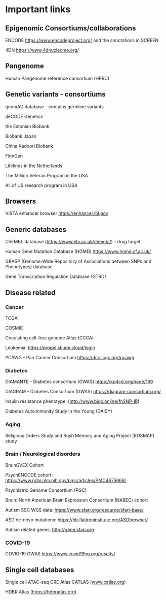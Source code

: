 # Important links

## Epigenomic Consortiums/collaborations 

ENCODE https://www.encodeproject.org/ and the annotations in SCREEN 

4DN https://www.4dnucleome.org/

## Pangenome

Human Pangenome reference consortium (HPRC)

## Genetic variants - consortiums

gnomAD database - contains germline variants

deCODE Genetics

the Estonian Biobank

Biobank Japan

China Kadoori Biobank

FinnGen

Lifelines in the Netherlands

The Million Veteran Program in the USA

All of US research program in USA

## Browsers

VISTA enhancer browser https://enhancer.lbl.gov

## Generic databases

ChEMBL database (https://www.ebi.ac.uk/chembl/) - drug target

Human Gene Mutation Database (HGMD) https://www.hgmd.cf.ac.uk/

GRASP (Genome-Wide Repository of Associations between SNPs and Phenotypes) database 

Gene Transcription Regulation Database (GTRD) 

## Disease related

### Cancer

TCGA

COSMIC

Circulating cell-free genome Atlas (CCGA)

Leukemia: https://propel.stjude.cloud/login

PCAWG - Pan Cancer Consortium https://dcc.icgc.org/pcawg

### Diabetes

DIAMANTE - Diabetes consortium (GWAS)  https://kp4cd.org/node/169

DIAGRAM - Diabetes Consortium (GWAS) https://diagram-consortium.org/

Insulin resistance phenotype: (http://www.bigc.online/fnSNP-IR) 

Diabetes Autoimmunity Study in the Young (DAISY)

### Aging

Religious Orders Study and Rush Memory and Aging Project (ROSMAP) study

### Brain / Neurological disorders

BrainGVEX Cohort

PsychENCODE cohort:  https://www.ncbi.nlm.nih.gov/pmc/articles/PMC4675669/

Psychiatric Genome Consortium (PGC)

Brain: North American Brain Expression Consortium (NABEC) cohort

Autism SSC WGS data: https://www.sfari.org/resource/sfari-base/

ASD de-novo mutations: https://hb.flatironinstitute.org/ASDbrowser/

Autism related genes: http://gene.sfari.org

### COVID-19

COVID-19 GWAS https://www.covid19hg.org/results/


## Single cell databases

Single cell ATAC-seq CRE Atlas CATLAS (www.catlas.org)

HDBR Atlas (https://hdbratlas.org).

